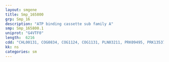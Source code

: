 ```yaml
---
layout: smgene
title: Smp_165800
grp: Smp_16
description: "ATP binding cassette sub family A"
smp: Smp_165800.1
uniprot: "G4VTF0"
length:  6216
cdd: "CHL00131, COG0834, COG1124, COG1131, PLN03211, PRK09495, PRK13537, PRK13540, PTZ00265, TIGR01096, TIGR01188, TIGR01189, TIGR01257, cd03263, cd13717, cl21455, cl21456, pfam00005, pfam00060, pfam00497, pfam10613, pfam12698, smart00062, smart00382, smart00918"
kk: ns
categories: sm
---
```

